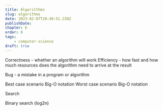 ```yaml
---
title: Algoritthms
slug: algorithms
date: 2023-02-07T20:49:51.230Z
publishDate:
chapter: b
order: 0
tags:
    - computer-science
draft: true
---
```



Correctness - whether an algorithm will work
Efficiency - how fast and how much resources does the algorithm need to arrive at the result


Bug - a mistake in a program or algorithm

Best case scenario Big-O notation
Worst case scenario Big-O notation

Search

Binary search (log2n)
